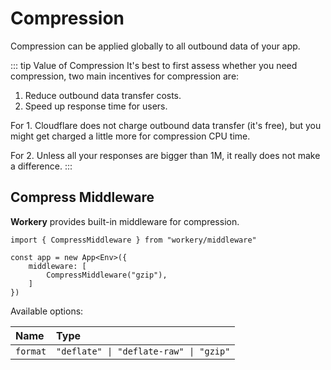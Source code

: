 # Compression

Compression can be applied globally to all outbound data of your app.

::: tip Value of Compression
It's best to first assess whether you need compression, two main incentives for compression are:

1. Reduce outbound data transfer costs.
2. Speed up response time for users.

For 1. Cloudflare does not charge outbound data transfer (it's free), but you might get charged a little more for compression CPU time.

For 2. Unless all your responses are bigger than 1M, it really does not make a difference.
:::

## Compress Middleware

**Workery** provides built-in middleware for compression.

```ts{5}
import { CompressMiddleware } from "workery/middleware"

const app = new App<Env>({
	middleware: [
		CompressMiddleware("gzip"),
	]
})
```

Available options:

| Name | Type |
| :------ | :------ |
| `format` | `"deflate" \| "deflate-raw" \| "gzip"` |
